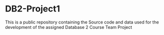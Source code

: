 # DB2-Project1

This is a public repository containing the Source code and data used for the development 
of the assigned Database 2 Course Team Project
